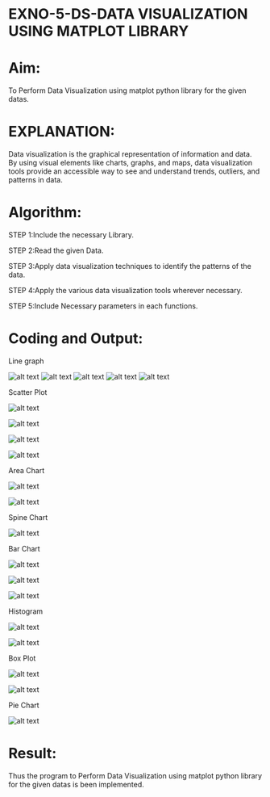 # EXNO-5-DS-DATA VISUALIZATION USING MATPLOT LIBRARY

# Aim:
  To Perform Data Visualization using matplot python library for the given datas.

# EXPLANATION:
Data visualization is the graphical representation of information and data. By using visual elements like charts, graphs, and maps, data visualization tools provide an accessible way to see and understand trends, outliers, and patterns in data.

# Algorithm:
STEP 1:Include the necessary Library.

STEP 2:Read the given Data.

STEP 3:Apply data visualization techniques to identify the patterns of the data.

STEP 4:Apply the various data visualization tools wherever necessary.

STEP 5:Include Necessary parameters in each functions.

# Coding and Output:
 Line graph

 ![alt text](image.png)
 ![alt text](image-1.png)
 ![alt text](image-2.png)
 ![alt text](image-3.png)
 ![alt text](image-4.png)

 
 Scatter Plot

 ![alt text](image-5.png)

 ![alt text](image-6.png)

 ![alt text](image-7.png)

![alt text](image-8.png)


Area Chart

![alt text](image-9.png)

![alt text](image-10.png)


Spine Chart

![alt text](image-11.png)

Bar Chart

![alt text](image-12.png)

![alt text](image-13.png)

![alt text](image-14.png)

Histogram

![alt text](image-15.png)


![alt text](image-16.png)

Box Plot

![alt text](image-17.png)

![alt text](image-18.png)

Pie Chart

![alt text](image-19.png)


# Result:
 Thus the program to Perform Data Visualization using matplot python library for the given datas is been implemented.
